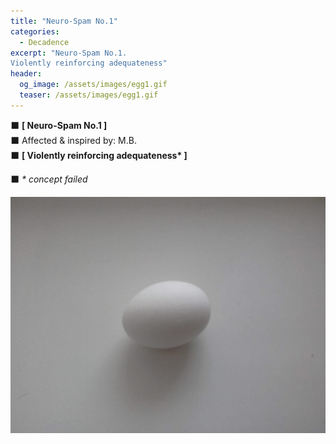 ```yaml
---
title: "Neuro-Spam No.1"
categories:
  - Decadence
excerpt: "Neuro-Spam No.1.  
Violently reinforcing adequateness"
header:
  og_image: /assets/images/egg1.gif
  teaser: /assets/images/egg1.gif
---
```


⬛️ __[ Neuro-Spam No.1 ]__  
⬛️ Affected & inspired by: M.B.  
⬛️ __[ Violently reinforcing adequateness* ]__  

⬛️ _* concept failed_  


<a href="https://anti.science/assets/images/egg1.gif">
  <img src="/assets/images/egg1.gif" alt="Violently reinforcing adequateness">
</a>
